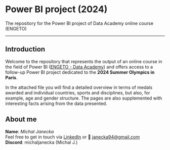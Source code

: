 # Power BI project (2024)
The repository for the Power BI project of Data Academy online course (ENGETO)  

---

## Introduction
Welcome to the repository that represents the output of an online course in the field of Power BI ([ENGETO - Data Academy](https://engeto.cz/datova-akademie/)) and offers access to a follow-up Power BI project dedicated to the **2024 Summer Olympics in Paris**. 

In the attached file you will find a detailed overview in terms of medals awarded and individual countries, sports and disciplines, but also, for example, age and gender structure. The pages are also supplemented with interesting facts arising from the data presented.

## About me
**Name**: *Michal Janecka*  
Feel free to get in touch via [LinkedIn](https://www.linkedin.com/in/michal-janecka/) or :email: janecka94@gmail.com  
**Discord**: michaljanecka (Michal J.)


